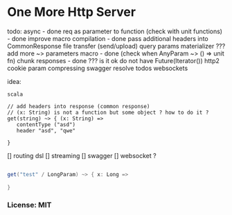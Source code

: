
# One More Http Server

todo:
 async - done
 req as parameter to function  (check with unit functions) - done 
 improve macro compilation - done 
 pass additional headers into CommonResponse
 file transfer (send/upload)
 query params materializer ???    
 add more ~> parameters macro - done (check when AnyParam ~> () => unit fn)
 chunk responses - done ??? is it ok do not have Future(Iterator()) 
 http2
 cookie param
 compressing 
 swagger
 resolve todos
 websockets

idea: 
```
scala 

// add headers into response (common response)
// (x: String) is not a function but some object ? how to do it ?
get(string) ~> { (x: String) => 
   contentType ("asd")
   header "asd", "qwe"
   
}
```
  


[] routing dsl
[] streaming 
[] swagger
[] websocket ? 


```scala

get("test" / LongParam) ~> { x: Long =>
  
}


```

### License: MIT

